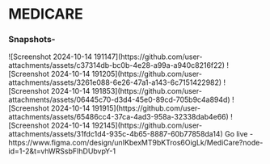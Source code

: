 <h1>MEDICARE</h1>
<H3>Snapshots-</H3>
![Screenshot 2024-10-14 191147](https://github.com/user-attachments/assets/c37314db-bc0b-4e28-a99a-a940c8216f22)
![Screenshot 2024-10-14 191205](https://github.com/user-attachments/assets/3261e088-6e26-47a1-a143-6c7151422982)
![Screenshot 2024-10-14 191853](https://github.com/user-attachments/assets/06445c70-d3d4-45e0-89cd-705b9c4a894d)
![Screenshot 2024-10-14 191915](https://github.com/user-attachments/assets/65486cc4-37ca-4ad3-958a-32338dab4e66)
![Screenshot 2024-10-14 192145](https://github.com/user-attachments/assets/31fdc1d4-935c-4b65-8887-60b77858da14)
Go live - 
https://www.figma.com/design/unIKbexMT9bKTros6OigLk/MediCare?node-id=1-2&t=vhWRSsbFIhDUbvpY-1
